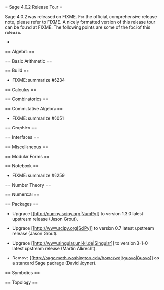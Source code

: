 = Sage 4.0.2 Release Tour =

Sage 4.0.2 was released on FIXME. For the official, comprehensive release note, please refer to FIXME. A nicely formatted version of this release tour can be found at FIXME. The following points are some of the foci of this release:

 * 


== Algebra ==


== Basic Arithmetic ==


== Build ==


 * FIXME: summarize #6234


== Calculus ==


== Combinatorics ==


== Commutative Algebra ==


 * FIXME: summarize #6051


== Graphics ==


== Interfaces ==


== Miscellaneous ==


== Modular Forms ==


== Notebook ==


 * FIXME: summarize #6259


== Number Theory ==


== Numerical ==


== Packages ==


 * Upgrade [[http://numpy.scipy.org|NumPy]] to version 1.3.0 latest upstream release (Jason Grout).


 * Upgrade [[http://www.scipy.org|SciPy]] to version 0.7 latest upstream release (Jason Grout).


 * Upgrade [[http://www.singular.uni-kl.de|Singular]] to version 3-1-0 latest upstream release (Martin Albrecht).


 * Remove [[http://sage.math.washington.edu/home/wdj/guava|Guava]] as a standard Sage package (David Joyner).


== Symbolics ==


== Topology ==
